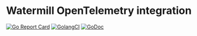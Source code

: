 # Watermill OpenTelemetry integration

[![Go Report Card](https://goreportcard.com/badge/github.com/voi-oss/watermill-opentelemetry?style=flat-square)](https://goreportcard.com/report/github.com/voi-oss/watermill-opentelemetry)
[![GolangCI](https://golangci.com/badges/github.com/voi-oss/watermill-opentelemetry.svg)](https://golangci.com/r/github.com/voi-oss/watermill-opentelemetry)
[![GoDoc](http://img.shields.io/badge/godoc-reference-5272B4.svg?style=flat-square)](https://pkg.go.dev/github.com/voi-oss/watermill-opentelemetry)